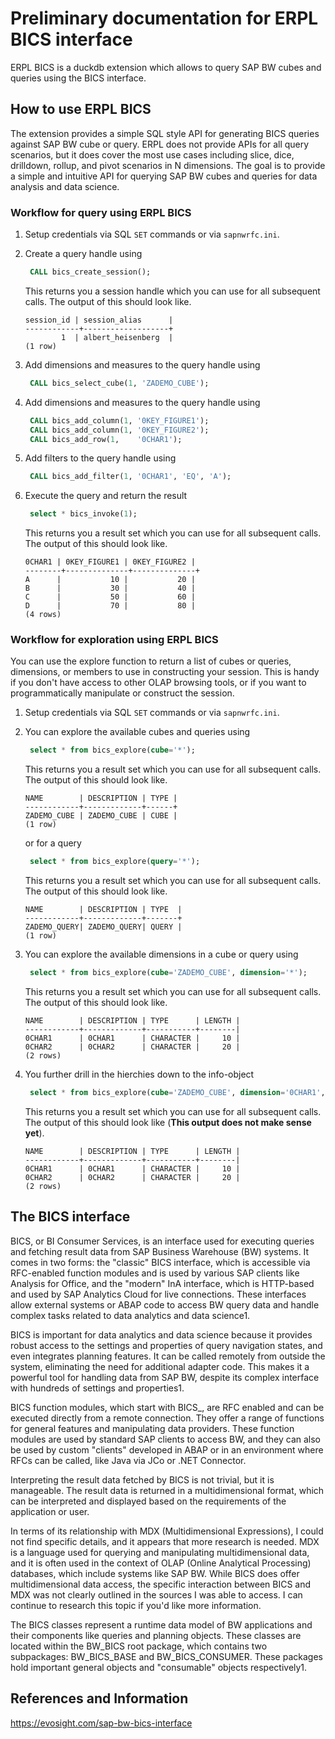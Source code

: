 # Preliminary documentation for ERPL BICS interface

ERPL BICS is a duckdb extension which allows to query SAP BW cubes and queries using the BICS interface.

## How to use ERPL BICS

The extension provides a simple SQL style API for generating BICS queries against SAP BW cube or query. 
ERPL does not provide APIs for all query scenarios, but it does cover the most use cases including slice, 
dice, drilldown, rollup, and pivot scenarios in N dimensions. The goal is to provide a simple and intuitive 
API for querying SAP BW cubes and queries for data analysis and data science.


### Workflow for query using ERPL BICS

1. Setup credentials via SQL `SET` commands or via `sapnwrfc.ini`.
2. Create a query handle using
   ```sql
    CALL bics_create_session();
    ```
    This returns you a session handle which you can use for all subsequent calls. The output of this should look like.
    ```
    session_id | session_alias      |
    ------------+-------------------+
            1  | albert_heisenberg  |
    (1 row)
    ```

3. Add dimensions and measures to the query handle using
    ```sql
     CALL bics_select_cube(1, 'ZADEMO_CUBE');
    ```

4. Add dimensions and measures to the query handle using
    ```sql
     CALL bics_add_column(1, '0KEY_FIGURE1');
     CALL bics_add_column(1, '0KEY_FIGURE2');
     CALL bics_add_row(1,    '0CHAR1');
    ```

5. Add filters to the query handle using
    ```sql
     CALL bics_add_filter(1, '0CHAR1', 'EQ', 'A');
    ```

6. Execute the query and return the result
    ```sql
     select * bics_invoke(1);
    ```
    This returns you a result set which you can use for all subsequent calls. The output of this should look like.
    ```
    0CHAR1 | 0KEY_FIGURE1 | 0KEY_FIGURE2 |
    --------+--------------+--------------+
    A      |           10 |           20 |
    B      |           30 |           40 |
    C      |           50 |           60 |
    D      |           70 |           80 |
    (4 rows)
    ```


### Workflow for exploration using ERPL BICS
You can use the explore function to return a list of cubes or queries, dimensions, or members to use in constructing your session. This is handy if you don't have access to other OLAP browsing tools, or if you want to programmatically manipulate or construct the session.

1. Setup credentials via SQL `SET` commands or via `sapnwrfc.ini`.

2. You can explore the available cubes and queries using
    ```sql
     select * from bics_explore(cube='*');
    ```
    This returns you a result set which you can use for all subsequent calls. The output of this should look like.
    ```
    NAME        | DESCRIPTION | TYPE | 
    ------------+-------------+------+
    ZADEMO_CUBE | ZADEMO_CUBE | CUBE |
    (1 row)
    ```
    or for a query
    ```sql
     select * from bics_explore(query='*');
    ```
    This returns you a result set which you can use for all subsequent calls. The output of this should look like.
    ```
    NAME        | DESCRIPTION | TYPE  |
    ------------+-------------+-------+
    ZADEMO_QUERY| ZADEMO_QUERY| QUERY |
    (1 row)
    ```

3. You can explore the available dimensions in a cube or query using
    ```sql
     select * from bics_explore(cube='ZADEMO_CUBE', dimension='*');
    ```
    This returns you a result set which you can use for all subsequent calls. The output of this should look like.
    ```
    NAME        | DESCRIPTION | TYPE      | LENGTH |
    ------------+-------------+-----------+--------|
    0CHAR1      | 0CHAR1      | CHARACTER |     10 |
    0CHAR2      | 0CHAR2      | CHARACTER |     20 |
    (2 rows)
    ```

4. You further drill in the hierchies down to the info-object
    ```sql
     select * from bics_explore(cube='ZADEMO_CUBE', dimension='0CHAR1', hierarchy='*');
    ```
    This returns you a result set which you can use for all subsequent calls. The output of this should look like (**This output does not make sense yet**).
    ```
    NAME        | DESCRIPTION | TYPE      | LENGTH |
    ------------+-------------+-----------+--------|
    0CHAR1      | 0CHAR1      | CHARACTER |     10 |
    0CHAR2      | 0CHAR2      | CHARACTER |     20 |
    (2 rows)
    ```

## The BICS interface
BICS, or BI Consumer Services, is an interface used for executing queries and fetching result data from SAP Business Warehouse (BW) systems. It comes in two forms: the "classic" BICS interface, which is accessible via RFC-enabled function modules and is used by various SAP clients like Analysis for Office, and the "modern" InA interface, which is HTTP-based and used by SAP Analytics Cloud for live connections. These interfaces allow external systems or ABAP code to access BW query data and handle complex tasks related to data analytics and data science​1​.

BICS is important for data analytics and data science because it provides robust access to the settings and properties of query navigation states, and even integrates planning features. It can be called remotely from outside the system, eliminating the need for additional adapter code. This makes it a powerful tool for handling data from SAP BW, despite its complex interface with hundreds of settings and properties​1​.

BICS function modules, which start with BICS_, are RFC enabled and can be executed directly from a remote connection. They offer a range of functions for general features and manipulating data providers. These function modules are used by standard SAP clients to access BW, and they can also be used by custom "clients" developed in ABAP or in an environment where RFCs can be called, like Java via JCo or .NET Connector​​.

Interpreting the result data fetched by BICS is not trivial, but it is manageable. The result data is returned in a multidimensional format, which can be interpreted and displayed based on the requirements of the application or user​​.

In terms of its relationship with MDX (Multidimensional Expressions), I could not find specific details, and it appears that more research is needed. MDX is a language used for querying and manipulating multidimensional data, and it is often used in the context of OLAP (Online Analytical Processing) databases, which include systems like SAP BW. While BICS does offer multidimensional data access, the specific interaction between BICS and MDX was not clearly outlined in the sources I was able to access. I can continue to research this topic if you'd like more information.

The BICS classes represent a runtime data model of BW applications and their components like queries and planning objects. These classes are located within the BW_BICS root package, which contains two subpackages: BW_BICS_BASE and BW_BICS_CONSUMER. These packages hold important general objects and "consumable" objects respectively​1​.

## References and Information
https://evosight.com/sap-bw-bics-interface